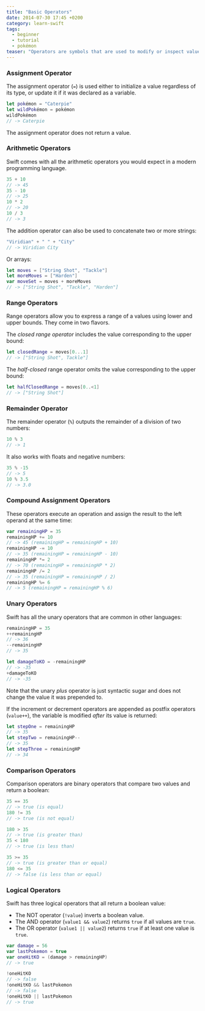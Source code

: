 ```yaml
---
title: "Basic Operators"
date: 2014-07-30 17:45 +0200
category: learn-swift
tags:
  - beginner
  - tutorial
  - pokémon
teaser: "Operators are symbols that are used to modify or inspect values. Let's backtrack a bit and have a look at some basic ones in Swift."
---
```


### Assignment Operator

The assignment operator (`=`) is used either to initialize a value regardless of its type, or update it if it was declared as a variable.

~~~swift
let pokémon = "Caterpie"
let wildPokémon = pokémon
wildPokémon
// -> Caterpie
~~~

The assignment operator does not return a value.

### Arithmetic Operators

Swift comes with all the arithmetic operators you would expect in a modern programming language.

~~~swift
35 + 10
// -> 45
35 - 10
// -> 25
10 * 2
// -> 20
10 / 3
// -> 3
~~~

The addition operator can also be used to concatenate two or more strings:

~~~swift
"Viridian" + " " + "City"
// -> Viridian City
~~~

Or arrays:

~~~swift
let moves = ["String Shot", "Tackle"]
let moreMoves = ["Harden"]
var moveSet = moves + moreMoves
// -> ["String Shot", "Tackle", "Harden"]
~~~

### Range Operators

Range operators allow you to express a range of a values using lower and upper bounds. They come in two flavors.

The *closed range operator* includes the value corresponding to the upper bound:

~~~swift
let closedRange = moves[0...1]
// -> ["String Shot", Tackle"]
~~~

The *half-closed* range operator omits the value corresponding to the upper bound:

~~~swift
let halfClosedRange = moves[0..<1]
// -> ["String Shot"]
~~~

### Remainder Operator

The remainder operator (`%`) outputs the remainder of a division of two numbers:

~~~swift
10 % 3
// -> 1
~~~

It also works with floats and negative numbers:

~~~swift
35 % -15
// -> 5
10 % 3.5
// -> 3.0
~~~

### Compound Assignment Operators

These operators execute an operation and assign the result to
the left operand at the same time:

~~~swift
var remainingHP = 35
remainingHP += 10
// -> 45 (remainingHP = remainingHP + 10)
remainingHP -= 10
// -> 35 (remainingHP = remainingHP - 10)
remainingHP *= 2
// -> 70 (remainingHP = remainingHP * 2)
remainingHP /= 2
// -> 35 (remainingHP = remainingHP / 2)
remainingHP %= 6
// -> 5 (remainingHP = remainingHP % 6)
~~~

### Unary Operators

Swift has all the unary operators that are common in other languages:

~~~swift
remainingHP = 35
++remainingHP
// -> 36
--remainingHP
// -> 35

let damageToKO = -remainingHP
// -> -35
+damageToKO
// -> -35
~~~

Note that the unary *plus* operator is just syntactic sugar and does not change the value it was prepended to.

If the increment or decrement operators are appended as postfix operators (`value++`), the variable is modified *after* its value is returned:

~~~swift
let stepOne = remainingHP
// -> 35
let stepTwo = remainingHP--
// -> 35
let stepThree = remainingHP
// -> 34
~~~

### Comparison Operators

Comparison operators are binary operators that compare two values and return a boolean:

~~~swift
35 == 35
// -> true (is equal)
180 != 35
// -> true (is not equal)

180 > 35
// -> true (is greater than)
35 < 180
// -> true (is less than)

35 >= 35
// -> true (is greater than or equal)
180 <= 35
// -> false (is less than or equal)
~~~

### Logical Operators

Swift has three logical operators that all return a boolean value:

- The NOT operator (`!value`) inverts a boolean value.
- The AND operator (`value1 && value2`) returns `true` if all values are `true`.
- The OR operator (`value1 || value2`) returns `true` if at least one value is `true`.

~~~swift
var damage = 56
var lastPokemon = true
var oneHitKO = (damage > remainingHP)
// -> true

!oneHitKO
// -> false
!oneHitKO && lastPokemon
// -> false
!oneHitKO || lastPokemon
// -> true
~~~
